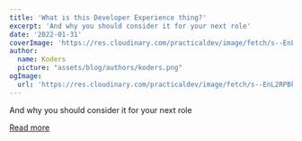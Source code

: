 ```yaml
---
title: 'What is this Developer Experience thing?'
excerpt: 'And why you should consider it for your next role'
date: '2022-01-31'
coverImage: 'https://res.cloudinary.com/practicaldev/image/fetch/s--EnL2RPBk--/c_imagga_scale,f_auto,fl_progressive,h_420,q_auto,w_1000/https://dev-to-uploads.s3.amazonaws.com/uploads/articles/rn8ppn18ro7yaz8v3n4z.jpg'
author:
  name: Koders
  picture: "assets/blog/authors/koders.png"
ogImage:
  url: 'https://res.cloudinary.com/practicaldev/image/fetch/s--EnL2RPBk--/c_imagga_scale,f_auto,fl_progressive,h_420,q_auto,w_1000/https://dev-to-uploads.s3.amazonaws.com/uploads/articles/rn8ppn18ro7yaz8v3n4z.jpg'
---
```


And why you should consider it for your next role

[Read more](https://dev.to/missamarakay/what-is-this-developer-experience-thing-70l)
